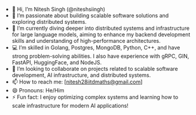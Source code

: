 - 👋 Hi, I’m Nitesh Singh (@niteshsiingh)
- 👀 I’m passionate about building scalable software solutions and exploring distributed systems.
- 🌱 I’m currently diving deeper into distributed systems and infrastructure for large language models, aiming to enhance my backend development skills and understanding of high-performance architectures.
- 💻 I’m skilled in Golang, Postgres, MongoDB, Python, C++, and have strong problem-solving abilities. I also have experience with gRPC, GIN, FastAPI, HuggingFace, and NodeJS.
- 💞️ I’m looking to collaborate on projects related to scalable software development, AI infrastructure, and distributed systems.
- 📫 How to reach me: [nitesh28iitdmaths@gmail.com]
- 😄 Pronouns: He/Him
- ⚡ Fun fact: I enjoy optimizing complex systems and learning how to scale infrastructure for modern AI applications!


<!---
niteshsiingh/niteshsiingh is a ✨ special ✨ repository because its `README.md` (this file) appears on your GitHub profile.
You can click the Preview link to take a look at your changes.
--->
